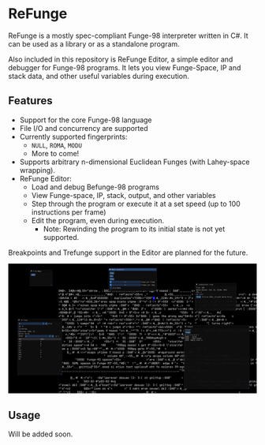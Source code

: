 # ReFunge

ReFunge is a mostly spec-compliant Funge-98 interpreter written in C#.
It can be used as a library or as a standalone program.

Also included in this repository is ReFunge Editor, a simple editor and debugger for Funge-98 programs. 
It lets you view Funge-Space, IP and stack data, and other useful variables during execution.

## Features

- Support for the core Funge-98 language
- File I/O and concurrency are supported
- Currently supported fingerprints:
  - `NULL`, `ROMA`, `MODU`
  - More to come!
- Supports arbitrary n-dimensional Euclidean Funges (with Lahey-space wrapping).
- ReFunge Editor:
  - Load and debug Befunge-98 programs
  - View Funge-space, IP, stack, output, and other variables
  - Step through the program or execute it at a set speed (up to 100 instructions per frame)
  - Edit the program, even during execution.
    - Note: Rewinding the program to its initial state is not yet supported.

Breakpoints and Trefunge support in the Editor are planned for the future.

![image.png](image.png)

## Usage

Will be added soon.